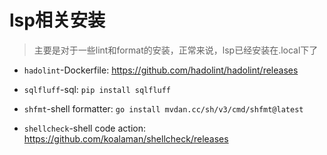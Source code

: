# lsp相关安装

> 主要是对于一些lint和format的安装，正常来说，lsp已经安装在.local下了

- `hadolint`-Dockerfile: https://github.com/hadolint/hadolint/releases

- `sqlfluff`-sql: `pip install sqlfluff`

- `shfmt`-shell formatter: `go install mvdan.cc/sh/v3/cmd/shfmt@latest`

- `shellcheck`-shell code action: https://github.com/koalaman/shellcheck/releases